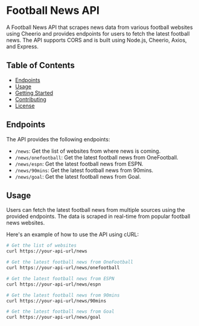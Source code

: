 # Football News API

A Football News API that scrapes news data from various football websites using Cheerio and provides endpoints for users to fetch the latest football news. The API supports CORS and is built using Node.js, Cheerio, Axios, and Express.

## Table of Contents

- [Endpoints](#endpoints)
- [Usage](#usage)
- [Getting Started](#getting-started)
- [Contributing](#contributing)
- [License](#license)

## Endpoints

The API provides the following endpoints:

- `/news`: Get the list of websites from where news is coming.
- `/news/onefootball`: Get the latest football news from OneFootball.
- `/news/espn`: Get the latest football news from ESPN.
- `/news/90mins`: Get the latest football news from 90mins.
- `/news/goal`: Get the latest football news from Goal.

## Usage

Users can fetch the latest football news from multiple sources using the provided endpoints. The data is scraped in real-time from popular football news websites.

Here's an example of how to use the API using cURL:

```bash
# Get the list of websites
curl https://your-api-url/news

# Get the latest football news from OneFootball
curl https://your-api-url/news/onefootball

# Get the latest football news from ESPN
curl https://your-api-url/news/espn

# Get the latest football news from 90mins
curl https://your-api-url/news/90mins

# Get the latest football news from Goal
curl https://your-api-url/news/goal
